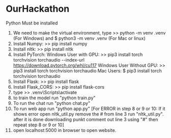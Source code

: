 # OurHackathon
Python Must be installed
1. We need to make the virtual environment, type >> python -m venv .venv (For Windows) and $ python3 -m venv .venv (For Mac or linux)
2. Install Numpy: >> pip install numpy
3. Install nltk: >> pip install nltk
4. Install PyTorch: Windows User with GPU: >> pip3 install torch torchvision torchaudio --index-url https://download.pytorch.org/whl/cu117
                    Windows User Without GPU: >> pip3 install torch torchvision torchaudio
                    Mac Users: $ pip3 install torch torchvision torchaudio
5. Install Flask: >> pip install flask
6. Install Flask_CORS: >> pip install flask-cors
7. type >> .venv\Scripts\activate
8. to train the model run "python train.py"
9. To run the chat run "python chat.py"
10. To run web app run "python app.py"
   [For ERROR in step 8 or 9 or 10: If it shows error open nltk_util.py remove the # from line 3 run "nltk_util.py". after it is done downloading punkt comment out line 3 using "#" then repeat step 8 or 9 or 10]
11. open localhost:5000 in browser to open website.
    

